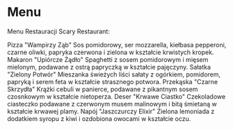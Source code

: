 # Menu
Menu Restauracji Scary Restaurant:

Pizza "Wampirzy Ząb"
Sos pomidorowy, ser mozzarella, kiełbasa pepperoni, czarne oliwki, papryka czerwona i zielona w kształcie krwistych kropek.
Makaron "Upiórcze Żądło"
Spaghetti z sosem pomidorowym i mięsem mielonym, podawane z ostrą papryczką w kształcie pajęczyny.
Sałatka "Zielony Potwór"
Mieszanka świeżych liści sałaty z ogórkiem, pomidorem, papryką i serem feta w kształcie strasznego potwora.
Przekąska "Czarne Skrzydła"
Krążki cebuli w panierce, podawane z pikantnym sosem czosnkowym w kształcie nietoperza.
Deser "Krwawe Ciastko"
Czekoladowe ciasteczko podawane z czerwonym musem malinowym i bitą śmietaną w kształcie krwawej plamy.
Napój "Jaszczurczy Elixir"
Zielona lemoniada z dodatkiem syropu z kiwi i ozdobiona owocami w kształcie oczu.
